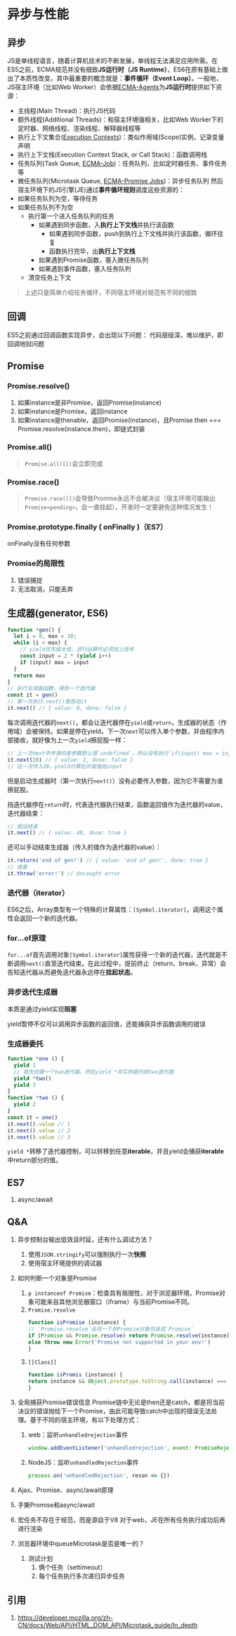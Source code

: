 # 异步与性能

## 异步
JS是单线程语言，随着计算机技术的不断发展，单线程无法满足应用所需。在ES5之前，ECMA规范并没有细致**JS运行时（JS Runtime）**，ES6在原有基础上做出了本质性改变。其中最重要的概念就是：**事件循环（Event Loop）**。一般地，JS宿主环境（比如Web Worker）会依据[ECMA-Agents](https://tc39.es/ecma262/multipage/executable-code-and-execution-contexts.html#sec-agents)为**JS运行时**提供如下资源：
- 主线程(Main Thread)：执行JS代码
- 额外线程(Additional Threads)：和宿主环境强相关，比如Web Worker下的定时器、网络线程、渲染线程、解释器线程等
- 执行上下文集合([Execution Contexts](https://tc39.es/ecma262/multipage/executable-code-and-execution-contexts.html#sec-execution-contexts))：类似作用域(Scope)实例，记录变量声明
- 执行上下文栈(Execution Context Stack, or Call Stack)：函数调用栈
- 任务队列(Task Queue, [ECMA-Job](https://tc39.es/ecma262/multipage/executable-code-and-execution-contexts.html#job))：任务队列，比如定时器任务、事件任务等
- 微任务队列(Microtask Queue, [ECMA-Promise Jobs](https://tc39.es/ecma262/multipage/control-abstraction-objects.html#sec-promise-jobs))：异步任务队列
然后宿主环境下的JS引擎(JE)通过**事件循环规则**调度这些资源的：
- 如果任务队列为空，等待任务
- 如果任务队列不为空
    - 执行第一个进入任务队列的任务
        - 如果遇到同步函数，入**执行上下文栈**并执行该函数
            - 如果遇到同步函数，push到执行上下文栈并执行该函数，循环往复
            - 函数执行完毕，出**执行上下文栈**
        - 如果遇到Promise函数，塞入微任务队列
        - 如果遇到事件函数，塞入任务队列
    - 清空任务上下文

> 上述只是简单介绍任务循环，不同宿主环境对规范有不同的细致

## 回调
ES5之前通过回调函数实现异步，会出现以下问题：
代码层级深，难以维护，即回调地狱问题

## Promise
### Promise.resolve()
1. 如果instance是非Promise，返回Promise(instance)
2. 如果instance是Promise，返回instance
3. 如果instance是thenable，返回Promise(instance)，且Promise.then === Promise.resolve(instance.then)，即链式封装

### Promise.all()
> `Promise.all([])`会立即完成

### Promise.race()
> `Promise.race([])`会导致Promise永远不会被决议（宿主环境可能输出`Promise<pending>`，会一直挂起），开发时一定要避免这种情况发生！

### Promise.prototype.finally ( onFinally )（ES7）
onFinally没有任何参数

### Promise的局限性
1. 错误捕捉
2. 无法取消，只能丢弃

## 生成器(generator, ES6)
```js
function *gen() {
  let i = 0, max = 10;
  while (i < max) {
    // yield优先级太低，进行运算时必须加上括号
    const input = 2 * (yield i++)
    if (input) max = input
  }
  return max
}
// 执行生成器函数，得到一个迭代器
const it = gen()
// 第一次执行.next()是启动it
it.next() // { value: 0, done: false }
```
每次调用迭代器的`next()`，都会让迭代器停在`yield`或`return`，生成器的状态（作用域）会被保持。如果是停在yield，下一次`next`可以传入单个参数，并由程序内部接收，就好像为上一次`yield`擦屁股一样：
```js
// 上一次next中传递的是参数默认值`undefined`，所以没有执行`if(input) max = input`
it.next(20) // { value: 1, done: false }
// 这一次传入20，yield计算后并赋值给input
```
但是启动生成器时（第一次执行`next()`）没有必要传入参数，因为它不需要为谁擦屁股。

挡迭代器停在`return`时，代表迭代器执行结束，函数返回值作为迭代器的value，迭代器结束：
```js
// 假设结束
it.next() // { value: 40, done: true }
```
还可以手动结束生成器（传入的值作为迭代器的value）：
```js
it.return('end of gen!') // { value: 'end of gen!', done: true }
// 或者
it.throw('error!') // Uncaught error
```

### 迭代器（iterator）
ES6之后，Array类型有一个特殊的计算属性：`[Symbol.iterator]`，调用这个属性会返回一个新的迭代器。

### for...of原理
`for...of`首先调用对象`[Symbol.iterator]`属性获得一个新的迭代器，迭代就是不断调用`next()`直至迭代结束。在此过程中，提前终止（return、break、异常）会告知迭代器从而避免迭代器永远停在**挂起状态**。

### 异步迭代生成器
本质是通过yield实现**阻塞**

yield暂停不仅可以调用异步函数的返回值，还能捕获异步函数调用的错误

### 生成器委托
```js
function *one () { 
  yield 1
  // 首先创建一个two迭代器，然后yield *将实例委托给two迭代器
  yield *two()
  yield 3
}
function *two () {
  yield 2
}
const it = one()
it.next().value // 1
it.next().value // 2
it.next().value // 3
```
`yield *`转移了迭代器控制，可以转移到任意**iterable**，并且yield会捕获**iterable**中return部分的值。


## ES7
1. async/await


## Q&A
1. 异步控制台输出低效且时延，还有什么调试方法？
    1. 使用`JSON.stringify`可以强制执行一次**快照**
    2. 使用宿主环境提供的调试器
2. 如何判断一个对象是Promise
    1. `p instanceof Promise`：检查具有局限性，对于浏览器环境，Promise对象可能来自其他浏览器窗口（iframe）与当前Promise不同。
    2. `Promise.resolve`
        ```js
        function isPromise (instance) {
        // `Promise.resolve`会将一个非Promise对象包装成`Promise`
        if (Promise && Promise.resolve) return Promise.resolve(instance) == instance
        else throw new Error('Promise not supported in your env!')
        }
        ```
    3. `[[Class]]`
        ```js
        function isPromis (instance) {
        return instance && Object.prototype.toString.call(instance) === '[object Promise]'
        }
        ```
3. 全局捕获Promise错误信息
    Promise链中无论是then还是catch，都是将当前决议的错误抛给下一个Promise，由此可能导致catch中出现的错误无法处理。基于不同的宿主环境，有以下处理方式：
    1. web：监听`unhandledrejection`事件
        ```js
        window.addEventListener('unhandledrejection', event: PromiseRejectionEvent => {})
        ```
    2. NodeJS：监听`unhandledRejection`事件
        ```js
        process.on('unhandledRejection', reson => {})
        ```
4. Ajax、Promise、async/await原理
5. 手撕Promise和async/await
6. 宏任务不存在于规范，而是源自于V8
    对于web，JE在所有任务执行成功后再进行渲染

7. 浏览器环境中queueMicrotask是否是唯一的？
    1. 测试计划
        1. 俩个任务（settimeout）
        2. 每个任务执行多次递归异步任务

## 引用
1. https://developer.mozilla.org/zh-CN/docs/Web/API/HTML_DOM_API/Microtask_guide/In_depth